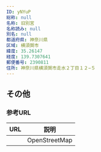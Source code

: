 ```yaml
---
ID: yNYuP
総称: null
名称: 旧別宮
名称読み: null
別名: null
都道府県: 神奈川県
区域: 横須賀市
緯度: 35.26147
経度: 139.7307641
郵便番号: 2390811
住所: 神奈川県横須賀市走水２丁目１２−５
---
```


## その他

### 参考URL

| URL | 説明          |
| --- | ------------- |
|     | OpenStreetMap |
